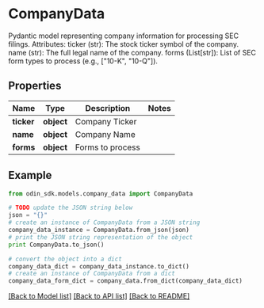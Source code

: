 # CompanyData

Pydantic model representing company information for processing SEC filings.  Attributes:     ticker (str): The stock ticker symbol of the company.     name (str): The full legal name of the company.     forms (List[str]): List of SEC form types to process (e.g., [\"10-K\", \"10-Q\"]).

## Properties

Name | Type | Description | Notes
------------ | ------------- | ------------- | -------------
**ticker** | **object** | Company Ticker | 
**name** | **object** | Company Name | 
**forms** | **object** | Forms to process | 

## Example

```python
from odin_sdk.models.company_data import CompanyData

# TODO update the JSON string below
json = "{}"
# create an instance of CompanyData from a JSON string
company_data_instance = CompanyData.from_json(json)
# print the JSON string representation of the object
print CompanyData.to_json()

# convert the object into a dict
company_data_dict = company_data_instance.to_dict()
# create an instance of CompanyData from a dict
company_data_form_dict = company_data.from_dict(company_data_dict)
```
[[Back to Model list]](../README.md#documentation-for-models) [[Back to API list]](../README.md#documentation-for-api-endpoints) [[Back to README]](../README.md)


